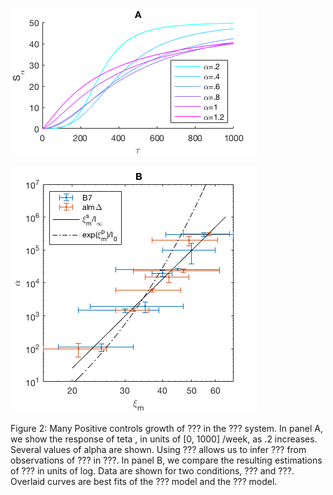 ![A](Fig2A.png "Panel A")

![B](Fig2B.png "Panel B")

Figure 2: Many Positive controls
growth
of ???
in the ??? system.
In panel A, we show the response of teta
, in units of [0, 1000]
/week,
as .2 increases.
Several values of alpha are shown.
Using ???
allows us to infer ???
from observations of ???
in ???.
In panel B, we compare the resulting estimations of ???
in units of log.
Data are shown for two conditions, ??? and ???.
Overlaid curves are best fits of the ??? model
and the ??? model.
